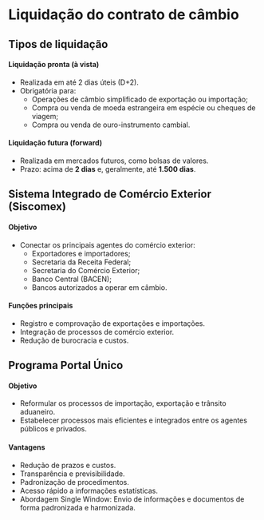 # Liquidação do contrato de câmbio  

## Tipos de liquidação  

#### Liquidação pronta (à vista)  
- Realizada em até 2 dias úteis (D+2).  
- Obrigatória para:  
  - Operações de câmbio simplificado de exportação ou importação;  
  - Compra ou venda de moeda estrangeira em espécie ou cheques de viagem;  
  - Compra ou venda de ouro-instrumento cambial.  

#### Liquidação futura (forward) 
- Realizada em mercados futuros, como bolsas de valores.  
- Prazo: acima de **2 dias** e, geralmente, até **1.500 dias**.  

## Sistema Integrado de Comércio Exterior (Siscomex)  

#### Objetivo  
- Conectar os principais agentes do comércio exterior:  
  - Exportadores e importadores;  
  - Secretaria da Receita Federal;  
  - Secretaria do Comércio Exterior;  
  - Banco Central (BACEN);  
  - Bancos autorizados a operar em câmbio.  

#### Funções principais  
- Registro e comprovação de exportações e importações.  
- Integração de processos de comércio exterior.  
- Redução de burocracia e custos.  

## Programa Portal Único  

#### Objetivo  
- Reformular os processos de importação, exportação e trânsito aduaneiro.  
- Estabelecer processos mais eficientes e integrados entre os agentes públicos e privados.  

#### Vantagens  
- Redução de prazos e custos.  
- Transparência e previsibilidade.  
- Padronização de procedimentos.  
- Acesso rápido a informações estatísticas.  
- Abordagem Single Window: Envio de informações e documentos de forma padronizada e harmonizada.  
